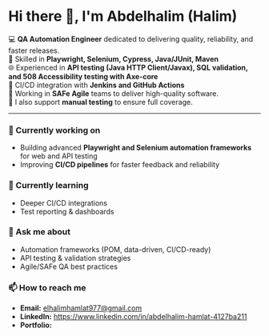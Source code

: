 # Hi there 👋, I'm Abdelhalim (Halim)

💻 **QA Automation Engineer** dedicated to delivering quality, reliability, and faster releases.  
🔧 Skilled in **Playwright, Selenium, Cypress, Java/JUnit, Maven**  
🌐 Experienced in **API testing (Java HTTP Client/Javax), SQL validation, and 508 Accessibility testing with Axe-core**  
🚀 CI/CD integration with **Jenkins and GitHub Actions**  
🤝 Working in **SAFe Agile** teams to deliver high-quality software.  
🧪 I also support **manual testing** to ensure full coverage.

---

### 🔭 Currently working on
- Building advanced **Playwright and Selenium automation frameworks** for web and API testing  
- Improving **CI/CD pipelines** for faster feedback and reliability  

### 🌱 Currently learning
- Deeper CI/CD integrations  
- Test reporting & dashboards  

### 💬 Ask me about
- Automation frameworks (POM, data-driven, CI/CD-ready)  
- API testing & validation strategies  
- Agile/SAFe QA best practices  

### 📫 How to reach me
- **Email:** elhalimhamlat977@gmail.com  
- **LinkedIn:** https://www.linkedin.com/in/abdelhalim-hamlat-4127ba211  
- **Portfolio:**

